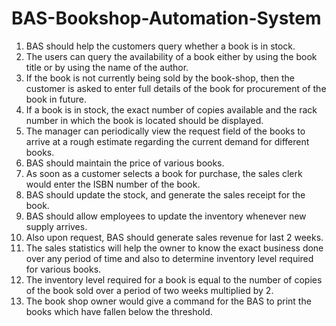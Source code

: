 # BAS-Bookshop-Automation-System

1. BAS should help the customers query whether a book is in stock. 
2. The users can query the availability of a book either by using the book title or by using the name of the author. 
3. If the book is not currently being sold by the book-shop, then the customer is asked to enter full details of the book for procurement of the book in future.
4. If a book is in stock, the exact number of copies available and the rack number in which the book is located should be displayed. 
5. The manager can periodically view the request field of the books to arrive at a rough estimate regarding the current demand for different books. 
6. BAS should maintain the price of various books. 
7. As soon as a customer selects a book for purchase, the sales clerk would enter the ISBN number of the book. 
8. BAS should update the stock, and generate the sales receipt for the book. 
9. BAS should allow employees to update the inventory whenever new supply arrives. 
10. Also upon request, BAS should generate sales revenue for last 2 weeks. 
11. The sales statistics will help the owner to know the exact business done over any period of time and also to determine inventory level required for various books. 
12. The inventory level required for a book is equal to the number of copies of the book sold over a period of two weeks multiplied by 2. 
13. The book shop owner would give a command for the BAS to print the books which have fallen below the threshold.
